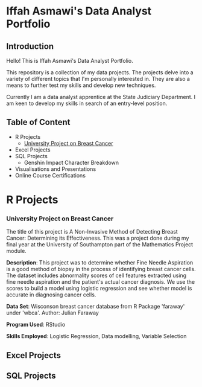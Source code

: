 # Iffah Asmawi's Data Analyst Portfolio

## Introduction
Hello! This is Iffah Asmawi's Data Analyst Portfolio.

This repository is a collection of my data projects. The projects delve into a variety of different topics that I'm personally interested in. They are also a means to further test my skills and develop new techniques.

Currently I am a data analyst apprentice at the State Judiciary Department. I am keen to develop my skills in search of an entry-level position.

## Table of Content
- R Projects
  - [University Project on Breast Cancer](https://github.com/ifffah/datafolio#university-project-on-breast-cancer)
- Excel Projects
- SQL Projects
  - Genshin Impact Character Breakdown
- Visualisations and Presentations
- Online Course Certifications
# R Projects

### University Project on Breast Cancer
The title of this project is A Non-Invasive Method of Detecting Breast Cancer: Determining its Effectiveness. This was a project done during my final year at the University of Southampton part of the Mathematics Project module. 

**Description**: This project was to determine whether Fine Needle Aspiration is a good method of biopsy in the process of identifying breast cancer cells. The dataset includes abnormality scores of cell features extracted using fine needle aspiration and the patient's actual cancer diagnosis. We use the scores to build a model using logistic regression and see whether model is accurate in diagnosing cancer cells.

**Data Set**: Wisconson breast cancer database from R Package 'faraway' under 'wbca'. Author: Julian Faraway

**Program Used**: RStudio

**Skills Employed**: Logistic Regression, Data modelling, Variable Selection

## Excel Projects


## SQL Projects

